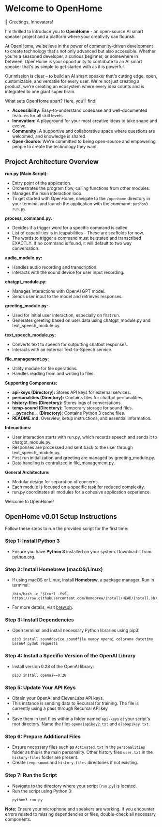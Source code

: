 <h1>Welcome to OpenHome</h1>

<p>👋 Greetings, Innovators!</p>

<p>
    I'm thrilled to introduce you to <strong>OpenHome</strong> - an open-source AI smart speaker project and a platform where your creativity can flourish.
</p>

<p>
    At OpenHome, we believe in the power of community-driven development to create technology that's not only advanced but also accessible. Whether you're a seasoned developer, a curious beginner, or somewhere in between, OpenHome is your opportunity to contribute to an AI smart speaker that's as simple to get started with as it is powerful.
</p>

<p>
    Our mission is clear – to build an AI smart speaker that's cutting edge, open, customizable, and versatile for every user. We're not just creating a product, we're creating an ecosystem where every idea counts and is integrated to one giant super brain.
</p>

<p>
    What sets OpenHome apart? Here, you'll find:
    <ul>
        <li><strong>Accessibility:</strong> Easy-to-understand codebase and well-documented features for all skill levels.</li>
        <li><strong>Innovation:</strong> A playground for your most creative ideas to take shape and evolve.</li>
        <li><strong>Community:</strong> A supportive and collaborative space where questions are welcomed, and knowledge is shared.</li>
        <li><strong>Open-Source:</strong> We're committed to being open-source and empowering people to create the technology they want.</li>
    </ul>
</p>

<h2>Project Architecture Overview</h2>

<p><strong>run.py (Main Script):</strong></p>
<ul>
    <li>Entry point of the application. 
    <li>Orchestrates the program flow, calling functions from other modules.</li>
    <li>Manages the main interaction loop.</li>
    <li>To get started with OpenHome, navigate to the <code>/openhome</code> directory in your terminal and launch the application with the command: <code>python3 run.py</code>.</li>
</ul>


<p><strong>process_command.py:</strong></p>
<ul>
    <li>Decides if a trigger word for a specific command is called</li>
    <li>List of capabilities is in /capabilities - These are scaffolds for now.</li>
    <li>The words to trigger a command must be stated and transcribed EXACTLY. If no command is found, it will default to two way conversation.</li>
</ul>



<p><strong>audio_module.py:</strong></p>
<ul>
    <li>Handles audio recording and transcription.</li>
    <li>Interacts with the sound device for user input recording.</li>
</ul>

<p><strong>chatgpt_module.py:</strong></p>
<ul>
    <li>Manages interactions with OpenAI GPT model.</li>
    <li>Sends user input to the model and retrieves responses.</li>
</ul>

<p><strong>greeting_module.py:</strong></p>
<ul>
    <li>Used for initial user interaction, especially on first run.</li>
    <li>Generates greeting based on user data using chatgpt_module.py and text_speech_module.py.</li>
</ul>

<p><strong>text_speech_module.py:</strong></p>
<ul>
    <li>Converts text to speech for outputting chatbot responses.</li>
    <li>Interacts with an external Text-to-Speech service.</li>
</ul>

<p><strong>file_management.py:</strong></p>
<ul>
    <li>Utility module for file operations.</li>
    <li>Handles reading from and writing to files.</li>
</ul>

<p><strong>Supporting Components:</strong></p>
<ul>
    <li><strong>api-keys (Directory):</strong> Stores API keys for external services.</li>
    <li><strong>personalities (Directory):</strong> Contains files for chatbot personalities.</li>
    <li><strong>history-files (Directory):</strong> Stores logs of conversations.</li>
    <li><strong>temp-sound (Directory):</strong> Temporary storage for sound files.</li>
    <li><strong>__pycache__ (Directory):</strong> Contains Python 3 cache files.</li>
    <li><strong>README.md:</strong> Overview, setup instructions, and essential information.</li>
</ul>

<p><strong>Interactions:</strong></p>
<ul>
    <li>User interaction starts with run.py, which records speech and sends it to chatgpt_module.py.</li>
    <li>Responses are processed and sent back to the user through text_speech_module.py.</li>
    <li>First run initialization and greeting are managed by greeting_module.py.</li>
    <li>Data handling is centralized in file_management.py.</li>
</ul>

<p><strong>General Architecture:</strong></p>
<ul>
    <li>Modular design for separation of concerns.</li>
    <li>Each module is focused on a specific task for reduced complexity.</li>
    <li>run.py coordinates all modules for a cohesive application experience.</li>
</ul>


Welcome to OpenHome!

</head>
<body>

<h2>OpenHome v0.01 Setup Instructions</h2>

<p>Follow these steps to run the provided script for the first time:</p>

<h3><strong>Step 1: Install Python 3</strong></h3>
<ul>
  <li>Ensure you have <strong>Python 3</strong> installed on your system. Download it from <a href="https://www.python.org/downloads/">python.org</a>.</li>
</ul>

<h3><strong>Step 2: Install Homebrew (macOS/Linux)</strong></h3>
<ul>
  <li>If using macOS or Linux, install <strong>Homebrew</strong>, a package manager. Run in terminal:
    <pre><code>/bin/bash -c "$(curl -fsSL https://raw.githubusercontent.com/Homebrew/install/HEAD/install.sh)"</code></pre>
  </li>
  <li>For more details, visit <a href="https://brew.sh/">brew.sh</a>.</li>
</ul>

<h3><strong>Step 3: Install Dependencies</strong></h3>
<ul>
  <li>Open terminal and install necessary Python libraries using pip3:
    <pre><code>pip3 install sounddevice soundfile numpy openai colorama datetime base64 pydub requests</code></pre>
  </li>
</ul>

<h3><strong>Step 4: Install a Specific Version of the OpenAI Library</strong></h3>
<ul>
  <li>Install version 0.28 of the OpenAI library:
    <pre><code>pip3 install openai==0.28</code></pre>
  </li>
</ul>

<h3><strong>Step 5: Update Your API Keys</strong></h3>
<ul>
  <li>Obtain your OpenAI and ElevenLabs API keys.</li>
  <li>This instance is sending data to Recursal for training. The file is currently using a pass through Recursal API key<li>
  <li>Save them in text files within a folder named <code>api-keys</code> at your script's root directory. Name the files <code>openaiapikey2.txt</code> and <code>elabapikey.txt</code>.</li>
</ul>

<h3><strong>Step 6: Prepare Additional Files</strong></h3>
<ul>
  <li>Ensure necessary files such as <code>Activated.txt</code> in the <code>personalities</code> folder as this is the main personality. Other history files <code>user.txt</code> in the <code>history-files</code> folder are present.</li>
  <li>Create <code>temp-sound</code> and <code>history-files</code> directories if not existing.</li>
</ul>

<h3><strong>Step 7: Run the Script</strong></h3>
<ul>
  <li>Navigate to the directory where your script (<code>run.py</code>) is located.</li>
  <li>Run the script using Python 3:
    <pre><code>python3 run.py</code></pre>
  </li>
</ul>

<p><strong>Note:</strong> Ensure your microphone and speakers are working. If you encounter errors related to missing dependencies or files, double-check all necessary components.</p>

</body>
</html>
